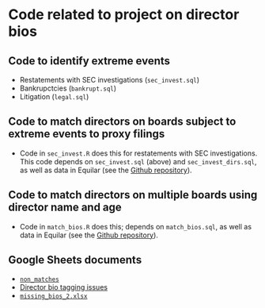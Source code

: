 # Code related to project on director bios

## Code to identify extreme events

- Restatements with SEC investigations (`sec_invest.sql`)
- Bankrupctcies (`bankrupt.sql`)
- Litigation (`legal.sql`)

## Code to match directors on boards subject to extreme events to proxy filings

- Code in `sec_invest.R` does this for restatements with SEC investigations. 
This code depends on `sec_invest.sql` (above) and `sec_invest_dirs.sql`, 
as well as data in Equilar (see the [Github repository](https://github.com/iangow/acct_data/tree/master/equilar)).

## Code to match directors on multiple boards using director name and age

- Code in `match_bios.R` does this; depends on `match_bios.sql`, 
as well as data in Equilar (see the [Github repository](https://github.com/iangow/acct_data/tree/master/equilar)).

## Google Sheets documents

 - [`non_matches`](https://docs.google.com/spreadsheets/d/1L0XqboEEMMkbPH5PBc3rWxDkOMnXCT5EhZ7dsUDFnmM)
 - [Director bio tagging issues](https://docs.google.com/spreadsheets/d/1B58Z9MEZsV69MFLIBv8DEv3sddScBYAKY2yM4ggihVo)
- [`missing_bios_2.xlsx`](https://docs.google.com/spreadsheets/d/1z8x9Owt_ztjCukYEpkc5pDD2vPOQJvrTA9UvW90cgmo/edit?gid=415833271#gid=415833271)

